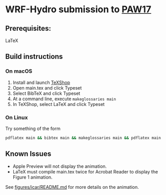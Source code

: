 # WRF-Hydro submission to [PAW17]

## Prerequisites: 
LaTeX

## Build instructions

### On macOS 
1. Install and launch [TeXShop]
2. Open main.tex and click Typeset
3. Select BibTeX and click Typeset
4. At a command line, execute `makeglossaries main`
5. In TeXShop, select LaTeX and click Typeset

### On Linux

Try something of the form
```bash
pdflatex main && bibtex main && makeglossaries main && pdflatex main
```

## Known Issues
* Apple Preview will not display the animation.
* LaTeX must compile main.tex twice for Acrobat Reader to display the Figure 1 animation.

See [figures/icar/README.md] for more details on the animation.

[figures/icar/README.md]: figures/icar/README.md
[PAW17]: http://sourceryinstitute.github.io/PAW/
[TeXShop]: http://pages.uoregon.edu/koch/texshop/
